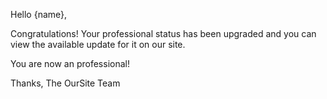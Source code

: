 Hello {name}, 

Congratulations! Your professional status has been upgraded and you can view the available update for it on our site.

You are now an professional!

Thanks, The OurSite Team
  
